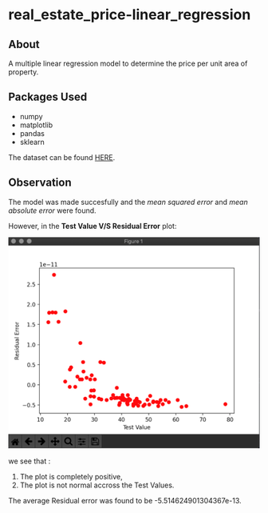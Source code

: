 # real_estate_price-linear_regression
## About
A multiple linear regression model to determine the price per unit area of property.


## Packages Used
- numpy
- matplotlib
- pandas
- sklearn

The dataset can be found [HERE](https://www.kaggle.com/datasets/quantbruce/real-estate-price-prediction
).

## Observation

The model was made succesfully and the *mean squared error* and *mean absolute error* were found.

However, in the **Test Value V/S Residual Error** plot:

![TEST VALUE V/S Residual ERROR plot](/data/PLOT.png)

we see that :
 
1. The plot is completely positive,
2. The plot is not normal accross the Test Values.

The average Residual error was found to be  -5.514624901304367e-13.


